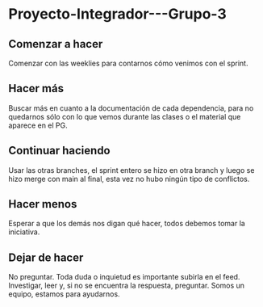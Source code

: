 # Proyecto-Integrador---Grupo-3

## Comenzar a hacer
Comenzar con las weeklies para contarnos cómo venimos con el sprint.

## Hacer más
Buscar más en cuanto a la documentación de cada dependencia, para no quedarnos sólo con lo que vemos durante las clases o el material que aparece en el PG.

## Continuar haciendo
Usar las otras branches, el sprint entero se hizo en otra branch y luego se hizo merge con main al final, esta vez no hubo ningún tipo de conflictos.

## Hacer menos
Esperar a que los demás nos digan qué hacer, todos debemos tomar la iniciativa.

## Dejar de hacer
No preguntar. Toda duda o inquietud es importante subirla en el feed. Investigar, leer y, si no se encuentra la respuesta, preguntar. Somos un equipo, estamos para ayudarnos.